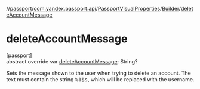 //[passport](../../../../index.md)/[com.yandex.passport.api](../../index.md)/[PassportVisualProperties](../index.md)/[Builder](index.md)/[deleteAccountMessage](delete-account-message.md)

# deleteAccountMessage

[passport]\
abstract override var [deleteAccountMessage](delete-account-message.md): String?

Sets the message shown to the user when trying to delete an account. The text must contain the string <tt>%1$s</tt>, which will be replaced with the username.
